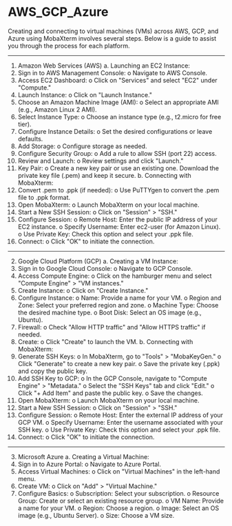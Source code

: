 # AWS_GCP_Azure
Creating and connecting to virtual machines (VMs) across AWS, GCP, and Azure using MobaXterm involves several steps. Below is a guide to assist you through the process for each platform.
________________________________________
1. Amazon Web Services (AWS)
a. Launching an EC2 Instance:
1.	Sign in to AWS Management Console:
o	Navigate to AWS Console.
2.	Access EC2 Dashboard:
o	Click on "Services" and select "EC2" under "Compute."
3.	Launch Instance:
o	Click on "Launch Instance."
4.	Choose an Amazon Machine Image (AMI):
o	Select an appropriate AMI (e.g., Amazon Linux 2 AMI).
5.	Select Instance Type:
o	Choose an instance type (e.g., t2.micro for free tier).
6.	Configure Instance Details:
o	Set the desired configurations or leave defaults.
7.	Add Storage:
o	Configure storage as needed.
8.	Configure Security Group:
o	Add a rule to allow SSH (port 22) access.
9.	Review and Launch:
o	Review settings and click "Launch."
10.	Key Pair:
o	Create a new key pair or use an existing one. Download the private key file (.pem) and keep it secure.
b. Connecting with MobaXterm:
1.	Convert .pem to .ppk (if needed):
o	Use PuTTYgen to convert the .pem file to .ppk format.
2.	Open MobaXterm:
o	Launch MobaXterm on your local machine.
3.	Start a New SSH Session:
o	Click on "Session" > "SSH."
4.	Configure Session:
o	Remote Host: Enter the public IP address of your EC2 instance.
o	Specify Username: Enter ec2-user (for Amazon Linux).
o	Use Private Key: Check this option and select your .ppk file.
5.	Connect:
o	Click "OK" to initiate the connection.
________________________________________
2. Google Cloud Platform (GCP)
a. Creating a VM Instance:
1.	Sign in to Google Cloud Console:
o	Navigate to GCP Console.
2.	Access Compute Engine:
o	Click on the hamburger menu and select "Compute Engine" > "VM instances."
3.	Create Instance:
o	Click on "Create Instance."
4.	Configure Instance:
o	Name: Provide a name for your VM.
o	Region and Zone: Select your preferred region and zone.
o	Machine Type: Choose the desired machine type.
o	Boot Disk: Select an OS image (e.g., Ubuntu).
5.	Firewall:
o	Check "Allow HTTP traffic" and "Allow HTTPS traffic" if needed.
6.	Create:
o	Click "Create" to launch the VM.
b. Connecting with MobaXterm:
1.	Generate SSH Keys:
o	In MobaXterm, go to "Tools" > "MobaKeyGen."
o	Click "Generate" to create a new key pair.
o	Save the private key (.ppk) and copy the public key.
2.	Add SSH Key to GCP:
o	In the GCP Console, navigate to "Compute Engine" > "Metadata."
o	Select the "SSH Keys" tab and click "Edit."
o	Click "+ Add Item" and paste the public key.
o	Save the changes.
3.	Open MobaXterm:
o	Launch MobaXterm on your local machine.
4.	Start a New SSH Session:
o	Click on "Session" > "SSH."
5.	Configure Session:
o	Remote Host: Enter the external IP address of your GCP VM.
o	Specify Username: Enter the username associated with your SSH key.
o	Use Private Key: Check this option and select your .ppk file.
6.	Connect:
o	Click "OK" to initiate the connection.
________________________________________
3. Microsoft Azure
a. Creating a Virtual Machine:
1.	Sign in to Azure Portal:
o	Navigate to Azure Portal.
2.	Access Virtual Machines:
o	Click on "Virtual Machines" in the left-hand menu.
3.	Create VM:
o	Click on "Add" > "Virtual Machine."
4.	Configure Basics:
o	Subscription: Select your subscription.
o	Resource Group: Create or select an existing resource group.
o	VM Name: Provide a name for your VM.
o	Region: Choose a region.
o	Image: Select an OS image (e.g., Ubuntu Server).
o	Size: Choose a VM size.

